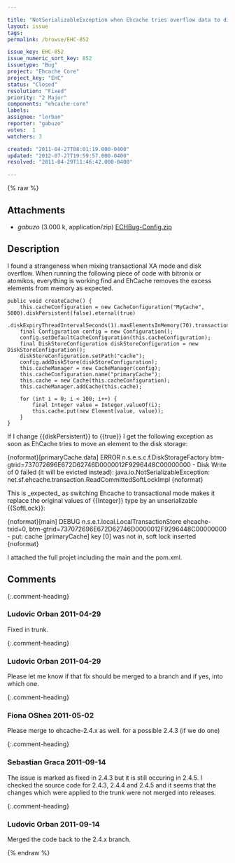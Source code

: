 ```yaml
---

title: "NotSerializableException when Ehcache tries overflow data to disk in XA Mode"
layout: issue
tags: 
permalink: /browse/EHC-852

issue_key: EHC-852
issue_numeric_sort_key: 852
issuetype: "Bug"
project: "Ehcache Core"
project_key: "EHC"
status: "Closed"
resolution: "Fixed"
priority: "2 Major"
components: "ehcache-core"
labels: 
assignee: "lorban"
reporter: "gabuzo"
votes:  1
watchers: 3

created: "2011-04-27T08:01:19.000-0400"
updated: "2012-07-27T19:59:57.000-0400"
resolved: "2011-04-29T11:46:42.000-0400"

---
```




{% raw %}


## Attachments

* <em>gabuzo</em> (3.000 k, application/zip) [ECHBug-Config.zip](/attachments/EHC/EHC-852/ECHBug-Config.zip)




## Description

<div markdown="1" class="description">

I found a strangeness when mixing transactional XA mode and disk overflow. When running the following piece of code with bitronix or atomikos, everything is working find and EhCache removes the excess elements from memory as expected.


```@Transactional
public void createCache() {
    this.cacheConfiguration = new CacheConfiguration("MyCache", 5000).diskPersistent(false).eternal(true)
            .diskExpiryThreadIntervalSeconds(1).maxElementsInMemory(70).transactionalMode(TransactionalMode.XA);
    final Configuration config = new Configuration();
    config.setDefaultCacheConfiguration(this.cacheConfiguration);
    final DiskStoreConfiguration diskStoreConfiguration = new DiskStoreConfiguration();
    diskStoreConfiguration.setPath("cache");
    config.addDiskStore(diskStoreConfiguration);
    this.cacheManager = new CacheManager(config);
    this.cacheConfiguration.name("primaryCache");
    this.cache = new Cache(this.cacheConfiguration);
    this.cacheManager.addCache(this.cache);
    
    for (int i = 0; i < 100; i++) {
        final Integer value = Integer.valueOf(i);
        this.cache.put(new Element(value, value));
    }
}
```


If I change \{\{diskPersistent\}\} to \{\{true\}\} I get the following exception as soon as EhCache tries to move an element to the disk storage:

\{noformat\}[primaryCache.data] ERROR n.s.e.s.c.f.DiskStorageFactory btm-gtrid=737072696E672D62746D0000012F9296448C00000000 - Disk Write of 0 failed (it will be evicted instead): 
java.io.NotSerializableException: net.sf.ehcache.transaction.ReadCommittedSoftLockImpl
\{noformat\}

This is \_expected\_ as switching Ehcache to transactional mode makes it replace the original values of \{\{Integer\}\} type by an unserializable \{\{SoftLock\}\}:

\{noformat\}[main] DEBUG n.s.e.t.local.LocalTransactionStore ehcache-txid=0, btm-gtrid=737072696E672D62746D0000012F9296448C00000000 - put: cache [primaryCache] key [0] was not in, soft lock inserted
\{noformat\}

I attached the full projet including the main and the pom.xml.

</div>

## Comments


{:.comment-heading}
### **Ludovic Orban** <span class="date">2011-04-29</span>

<div markdown="1" class="comment">

Fixed in trunk.

</div>


{:.comment-heading}
### **Ludovic Orban** <span class="date">2011-04-29</span>

<div markdown="1" class="comment">

Please let me know if that fix should be merged to a branch and if yes, into which one.

</div>


{:.comment-heading}
### **Fiona OShea** <span class="date">2011-05-02</span>

<div markdown="1" class="comment">

Please merge to ehcache-2.4.x as well.
for a possible 2.4.3 (if we do one)

</div>


{:.comment-heading}
### **Sebastian Graca** <span class="date">2011-09-14</span>

<div markdown="1" class="comment">

The issue is marked as fixed in 2.4.3 but it is still occuring in 2.4.5.
I checked the source code for 2.4.3, 2.4.4 and 2.4.5 and it seems that the changes which were applied to the trunk were not merged into releases.

</div>


{:.comment-heading}
### **Ludovic Orban** <span class="date">2011-09-14</span>

<div markdown="1" class="comment">

Merged the code back to the 2.4.x branch.

</div>



{% endraw %}
